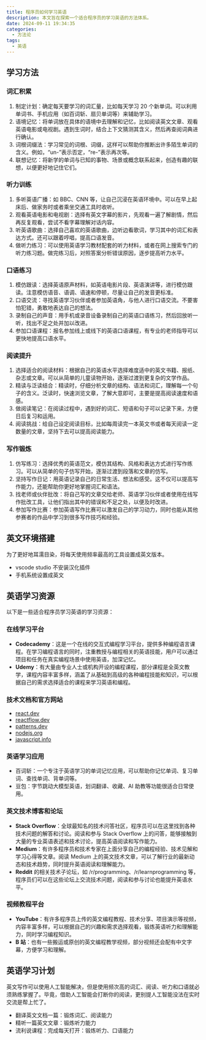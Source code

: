 ```yaml
---
title: 程序员如何学习英语
description: 本文旨在探索一个适合程序员的学习英语的方法体系。
date: 2024-09-11 19:34:35
categories:
  - 方法论
tags:
  - 英语
---
```


## 学习方法

### 词汇积累

1. 制定计划：确定每天要学习的词汇量，比如每天学习 20 个新单词。可以利用单词书、手机应用（如百词斩、扇贝单词等）来辅助学习。
2. 语境记忆：将单词放在具体的语境中去理解和记忆，比如阅读英文文章、观看英语电影或电视剧。遇到生词时，结合上下文猜测其含义，然后再查阅词典进行确认。
3. 词根词缀法：学习常见的词根、词缀，这样可以帮助你推断出许多陌生单词的含义。例如，“un-”表示否定，“re-”表示再次等。
4. 联想记忆：将新学的单词与已知的事物、场景或概念联系起来，创造有趣的联想，以便更好地记住它们。

### 听力训练

1. 多听英语广播：如 BBC、CNN 等，让自己沉浸在英语环境中。可以在早上起床后、做家务时或者乘坐交通工具时收听。
2. 观看英语电影和电视剧：选择有英文字幕的影片，先观看一遍了解剧情，然后再反复观看，尝试不看字幕理解对话内容。
3. 听英语歌曲：选择自己喜欢的英语歌曲，边听边看歌词，学习其中的词汇和表达方式。还可以跟着哼唱，提高口语发音。
4. 做听力练习：可以使用英语学习教材配套的听力材料，或者在网上搜索专门的听力练习题。做完练习后，对照答案分析错误原因，逐步提高听力水平。

### 口语练习

1. 模仿跟读：选择英语原声材料，如英语电影片段、英语演讲等，进行模仿跟读。注意模仿语音、语调、语速和停顿，尽量让自己的发音更标准。
2. 口语交流：寻找英语学习伙伴或者参加英语角，与他人进行口语交流。不要害怕犯错，勇敢地表达自己的想法。
3. 录制自己的声音：用手机或录音设备录制自己的英语口语练习，然后回放听一听，找出不足之处并加以改进。
4. 参加口语课程：报名参加线上或线下的英语口语课程，有专业的老师指导可以更快地提高口语水平。

### 阅读提升

1. 选择适合的阅读材料：根据自己的英语水平选择难度适中的英文书籍、报纸、杂志或文章。可以从简单的儿童读物开始，逐渐过渡到更复杂的文学作品。
2. 精读与泛读结合：精读时，仔细分析文章的结构、语法和词汇，理解每一个句子的含义。泛读时，快速浏览文章，了解大意即可，主要是提高阅读速度和语感。
3. 做阅读笔记：在阅读过程中，遇到好的词汇、短语和句子可以记录下来，方便日后复习和运用。
4. 阅读挑战：给自己设定阅读目标，比如每周读完一本英文书或者每天阅读一定数量的文章，坚持下去可以提高阅读能力。

### 写作锻炼

1. 仿写练习：选择优秀的英语范文，模仿其结构、风格和表达方式进行写作练习。可以从简单的句子仿写开始，逐渐过渡到段落和文章的仿写。
2. 坚持写作日记：用英语记录自己的日常生活、想法和感受。这不仅可以提高写作能力，还能帮助你更好地掌握词汇和语法。
3. 找老师或伙伴批改：将自己写的文章交给老师、英语学习伙伴或者使用在线写作批改工具，让他们指出其中的错误和不足之处，以便及时改进。
4. 参加写作比赛：参加英语写作比赛可以激发自己的学习动力，同时也能从其他参赛者的作品中学习到很多写作技巧和经验。

## 英文环境搭建

为了更好地耳濡目染，将每天使用频率最高的工具设置成英文版本。

- vscode studio 不安装汉化插件
- 手机系统设置成英文

## 英语学习资源

以下是一些适合程序员学习英语的学习资源：

### 在线学习平台

- **Codecademy**：这是一个在线的交互式编程学习平台，提供多种编程语言课程。在学习编程语言的同时，注重教授与编程相关的英语技能，用户可以通过项目和任务在真实编程场景中使用英语，加深记忆。
- **Udemy**：有大量由专业人士或机构开设的编程课程，部分课程是全英文教学，课程内容丰富多样，涵盖了从基础到高级的各种编程技能和知识，可以根据自己的需求选择适合的课程来学习英语和编程。

### 技术文档和官方网站

- [react.dev](https://react.dev/)
- [reactflow.dev](https://reactflow.dev/)
- [patterns.dev](https://www.patterns.dev/)
- [nodejs.org](https://nodejs.org/en/learn/getting-started/nodejs-with-typescript)
- [javascript.info](https://javascript.info/)

### 英语学习应用

- 百词斩：一个专注于英语学习的单词记忆应用，可以帮助你记忆单词、复习单词、查找单词、背单词等。
- 豆包：字节跳动大模型英语，划词翻译、收藏、AI 助教等功能很适合日常使用。

### 英文技术博客和论坛

- **Stack Overflow**：全球最知名的技术问答社区，程序员可以在这里找到各种技术问题的解答和讨论。阅读和参与 Stack Overflow 上的问答，能够接触到大量的专业英语表述和技术讨论，提高英语阅读和写作能力。
- **Medium**：有许多程序员和技术专家在上面分享自己的编程经验、技术见解和学习心得等文章。阅读 Medium 上的英文技术文章，可以了解行业的最新动态和技术趋势，同时提升英语阅读和理解能力。
- **Reddit** 的相关技术子论坛，如 /r/programming、/r/learnprogramming 等，程序员们可以在这些论坛上交流技术问题，阅读和参与讨论也能提升英语水平。

### 视频教程平台

- **YouTube**：有许多程序员上传的英文编程教程、技术分享、项目演示等视频，内容丰富多样，可以根据自己的兴趣和需求选择观看，锻炼英语听力和理解能力，同时学习编程知识。
- **B 站**：也有一些搬运或原创的英文编程教学视频，部分视频还会配有中文字幕，方便学习和理解。

## 英语学习计划

英文写作可以使用人工智能解决，但是使用频次高的词汇、阅读、听力和口语就必须熟练掌握了。毕竟，借助人工智能会打断你的阅读，更别提人工智能没法在实时交流是帮上忙了。

- 翻译英文文档一篇：锻炼词汇、阅读能力
- 精听一篇英文文章：锻炼听力能力
- 流利说课程：完成每天打开：锻炼听力、口语能力
